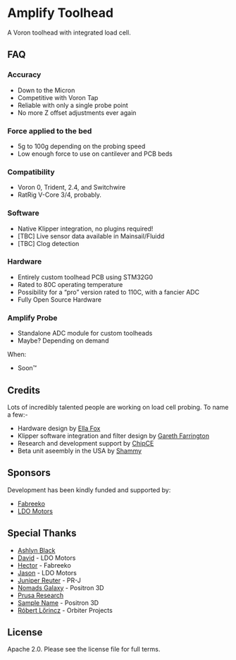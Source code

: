 # Amplify Toolhead
A Voron toolhead with integrated load cell.

## FAQ

### Accuracy
- Down to the Micron
- Competitive with Voron Tap
- Reliable with only a single probe point
- No more Z offset adjustments ever again

### Force applied to the bed
- 5g to 100g depending on the probing speed
- Low enough force to use on cantilever and PCB beds

### Compatibility
- Voron 0, Trident, 2.4, and Switchwire
- RatRig V-Core 3/4, probably.

### Software
- Native Klipper integration, no plugins required!
- [TBC] Live sensor data available in Mainsail/Fluidd
- [TBC] Clog detection

### Hardware
- Entirely custom toolhead PCB using STM32G0
- Rated to 80C operating temperature
- Possibility for a “pro” version rated to 110C, with a fancier ADC
- Fully Open Source Hardware

### Amplify Probe
- Standalone ADC module for custom toolheads
- Maybe? Depending on demand

When:
- Soon™

## Credits

Lots of incredibly talented people are working on load cell probing. To name a few:-

- Hardware design by [Ella Fox](https://github.com/EllaFoxo)
- Klipper software integration and filter design by [Gareth Farrington](https://github.com/garethky)
- Research and development support by [ChipCE](https://github.com/ChipCE)
- Beta unit aseembly in the USA by [Shammy](https://xrbunker.works/)

## Sponsors

Development has been kindly funded and supported by:
- [Fabreeko](https://fabreeko.com)
- [LDO Motors](https://www.ldomotion.com/p/about)

## Special Thanks

- [Ashlyn Black](https://github.com/ashlynblack)
- [David](https://github.com/cneshi) - LDO Motors
- [Hector](https://fabreeko.com) - Fabreeko
- [Jason](https://github.com/jason7594) - LDO Motors
- [Juniper Reuter](https://github.com/brueter) - PR-J
- [Nomads Galaxy](https://www.youtube.com/@nomadsgalaxy) - Positron 3D
- [Prusa Research](https://prusa3d.com)
- [Sample Name](https://github.com/fabian-bxr) - Positron 3D
- [Róbert Lőrincz](https://www.orbiterprojects.com/) - Orbiter Projects

## License

Apache 2.0. Please see the license file for full terms.
